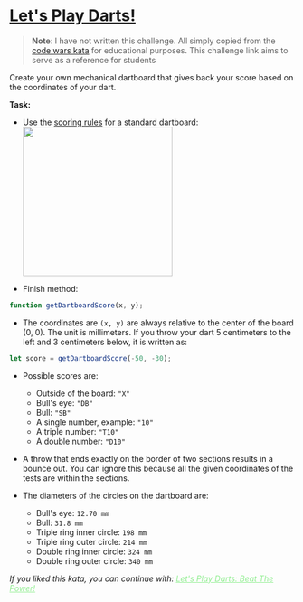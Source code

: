 # [Let's Play Darts!](https://www.codewars.com/kata/5870db16056584eab0000006)

> **Note**: I have not written this challenge. All simply copied from the [code wars kata](https://www.codewars.com/kata/5870db16056584eab0000006) for educational purposes. This challenge link aims to serve as a reference for students

Create your own mechanical dartboard that gives back your score based on the coordinates of your dart.

**Task:**

- Use the <a href="https://en.wikipedia.org/wiki/Darts#Scoring">scoring rules</a> for a standard dartboard:<br>
  <img style="height:264px" src="https://upload.wikimedia.org/wikipedia/commons/4/42/Dartboard.svg"></a>

- Finish method:

```javascript
function getDartboardScore(x, y);
```

- The coordinates are `(x, y)` are always relative to the center of the board (0, 0). The unit is millimeters. If you throw your dart 5 centimeters to the left and 3 centimeters below, it is written as:

```javascript
let score = getDartboardScore(-50, -30);
```

- Possible scores are:

  - Outside of the board: `"X"`
  - Bull's eye: `"DB"`
  - Bull: `"SB"`
  - A single number, example: `"10"`
  - A triple number: `"T10"`
  - A double number: `"D10"`

- A throw that ends exactly on the border of two sections results in a bounce out. You can ignore this because all the given coordinates of the tests are within the sections.

- The diameters of the circles on the dartboard are:
  - Bull's eye: `12.70 mm`
  - Bull: `31.8 mm`
  - Triple ring inner circle: `198 mm`
  - Triple ring outer circle: `214 mm`
  - Double ring inner circle: `324 mm`
  - Double ring outer circle: `340 mm`

<i>If you liked this kata, you can continue with: <a style="color:lightgreen" href="https://www.codewars.com/kata/lets-play-darts-beat-the-power">Let's Play Darts: Beat The Power!</a></i>

